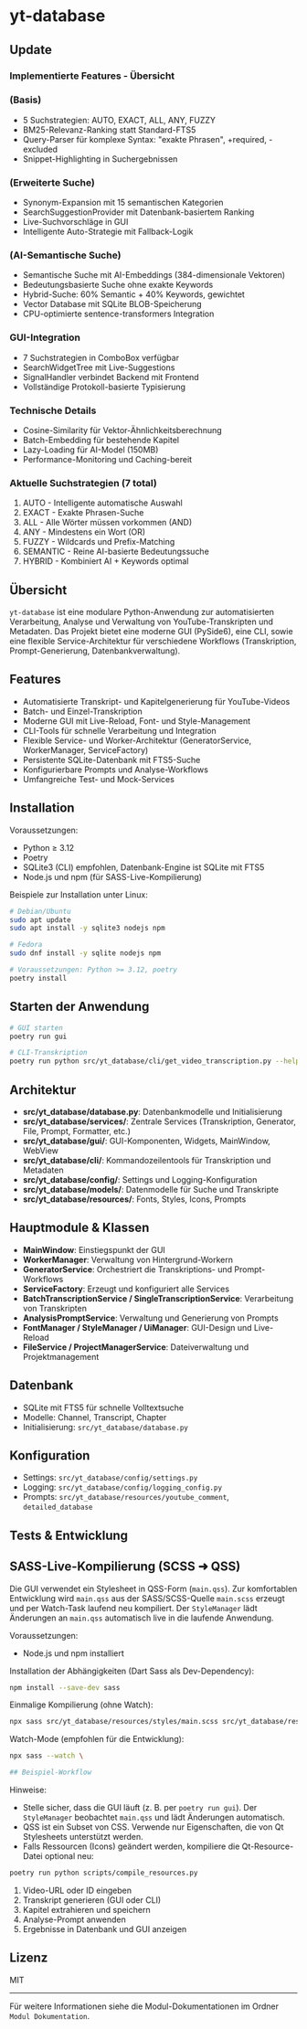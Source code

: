 # yt-database

## Update

### Implementierte Features - Übersicht

### (Basis)

- 5 Suchstrategien: AUTO, EXACT, ALL, ANY, FUZZY
- BM25-Relevanz-Ranking statt Standard-FTS5
- Query-Parser für komplexe Syntax: "exakte Phrasen", +required, -excluded
- Snippet-Highlighting in Suchergebnissen

### (Erweiterte Suche)

- Synonym-Expansion mit 15 semantischen Kategorien
- SearchSuggestionProvider mit Datenbank-basiertem Ranking
- Live-Suchvorschläge in GUI
- Intelligente Auto-Strategie mit Fallback-Logik

### (AI-Semantische Suche)

- Semantische Suche mit AI-Embeddings (384-dimensionale Vektoren)
- Bedeutungsbasierte Suche ohne exakte Keywords
- Hybrid-Suche: 60% Semantic + 40% Keywords, gewichtet
- Vector Database mit SQLite BLOB-Speicherung
- CPU-optimierte sentence-transformers Integration

### GUI-Integration

- 7 Suchstrategien in ComboBox verfügbar
- SearchWidgetTree mit Live-Suggestions
- SignalHandler verbindet Backend mit Frontend
- Vollständige Protokoll-basierte Typisierung

### Technische Details

- Cosine-Similarity für Vektor-Ähnlichkeitsberechnung
- Batch-Embedding für bestehende Kapitel
- Lazy-Loading für AI-Model (150MB)
- Performance-Monitoring und Caching-bereit

### Aktuelle Suchstrategien (7 total)

1. AUTO - Intelligente automatische Auswahl
2. EXACT - Exakte Phrasen-Suche
3. ALL - Alle Wörter müssen vorkommen (AND)
4. ANY - Mindestens ein Wort (OR)
5. FUZZY - Wildcards und Prefix-Matching
6. SEMANTIC - Reine AI-basierte Bedeutungssuche
7. HYBRID - Kombiniert AI + Keywords optimal

## Übersicht

`yt-database` ist eine modulare Python-Anwendung zur automatisierten Verarbeitung, Analyse und Verwaltung von YouTube-Transkripten und Metadaten. Das Projekt bietet eine moderne GUI (PySide6), eine CLI, sowie eine flexible Service-Architektur für verschiedene Workflows (Transkription, Prompt-Generierung, Datenbankverwaltung).

## Features

- Automatisierte Transkript- und Kapitelgenerierung für YouTube-Videos
- Batch- und Einzel-Transkription
- Moderne GUI mit Live-Reload, Font- und Style-Management
- CLI-Tools für schnelle Verarbeitung und Integration
- Flexible Service- und Worker-Architektur (GeneratorService, WorkerManager, ServiceFactory)
- Persistente SQLite-Datenbank mit FTS5-Suche
- Konfigurierbare Prompts und Analyse-Workflows
- Umfangreiche Test- und Mock-Services

## Installation

Voraussetzungen:

- Python ≥ 3.12
- Poetry
- SQLite3 (CLI) empfohlen, Datenbank-Engine ist SQLite mit FTS5
- Node.js und npm (für SASS-Live-Kompilierung)

Beispiele zur Installation unter Linux:

```bash
# Debian/Ubuntu
sudo apt update
sudo apt install -y sqlite3 nodejs npm

# Fedora
sudo dnf install -y sqlite nodejs npm
```

```bash
# Voraussetzungen: Python >= 3.12, poetry
poetry install
```

## Starten der Anwendung

```bash
# GUI starten
poetry run gui

# CLI-Transkription
poetry run python src/yt_database/cli/get_video_transcription.py --help
```

## Architektur

- **src/yt_database/database.py**: Datenbankmodelle und Initialisierung
- **src/yt_database/services/**: Zentrale Services (Transkription, Generator, File, Prompt, Formatter, etc.)
- **src/yt_database/gui/**: GUI-Komponenten, Widgets, MainWindow, WebView
- **src/yt_database/cli/**: Kommandozeilentools für Transkription und Metadaten
- **src/yt_database/config/**: Settings und Logging-Konfiguration
- **src/yt_database/models/**: Datenmodelle für Suche und Transkripte
- **src/yt_database/resources/**: Fonts, Styles, Icons, Prompts

## Hauptmodule & Klassen

- **MainWindow**: Einstiegspunkt der GUI
- **WorkerManager**: Verwaltung von Hintergrund-Workern
- **GeneratorService**: Orchestriert die Transkriptions- und Prompt-Workflows
- **ServiceFactory**: Erzeugt und konfiguriert alle Services
- **BatchTranscriptionService / SingleTranscriptionService**: Verarbeitung von Transkripten
- **AnalysisPromptService**: Verwaltung und Generierung von Prompts
- **FontManager / StyleManager / UiManager**: GUI-Design und Live-Reload
- **FileService / ProjectManagerService**: Dateiverwaltung und Projektmanagement

## Datenbank

- SQLite mit FTS5 für schnelle Volltextsuche
- Modelle: Channel, Transcript, Chapter
- Initialisierung: `src/yt_database/database.py`

## Konfiguration

- Settings: `src/yt_database/config/settings.py`
- Logging: `src/yt_database/config/logging_config.py`
- Prompts: `src/yt_database/resources/youtube_comment`, `detailed_database`

## Tests & Entwicklung

## SASS-Live-Kompilierung (SCSS ➜ QSS)

Die GUI verwendet ein Stylesheet in QSS-Form (`main.qss`). Zur komfortablen Entwicklung wird `main.qss` aus der SASS/SCSS-Quelle `main.scss` erzeugt und per Watch-Task laufend neu kompiliert. Der `StyleManager` lädt Änderungen an `main.qss` automatisch live in die laufende Anwendung.

Voraussetzungen:

- Node.js und npm installiert

Installation der Abhängigkeiten (Dart Sass als Dev-Dependency):

```bash
npm install --save-dev sass
```

Einmalige Kompilierung (ohne Watch):

```bash
npx sass src/yt_database/resources/styles/main.scss src/yt_database/resources/styles/main.qss
```

Watch-Mode (empfohlen für die Entwicklung):

```bash
npx sass --watch \

## Beispiel-Workflow
```

Hinweise:

- Stelle sicher, dass die GUI läuft (z. B. per `poetry run gui`). Der `StyleManager` beobachtet `main.qss` und lädt Änderungen automatisch.
- QSS ist ein Subset von CSS. Verwende nur Eigenschaften, die von Qt Stylesheets unterstützt werden.
- Falls Ressourcen (Icons) geändert werden, kompiliere die Qt-Resource-Datei optional neu:

 ```bash
 poetry run python scripts/compile_resources.py
 ```

1. Video-URL oder ID eingeben
2. Transkript generieren (GUI oder CLI)
3. Kapitel extrahieren und speichern
4. Analyse-Prompt anwenden
5. Ergebnisse in Datenbank und GUI anzeigen

## Lizenz

MIT

---

Für weitere Informationen siehe die Modul-Dokumentationen im Ordner `Modul Dokumentation`.

